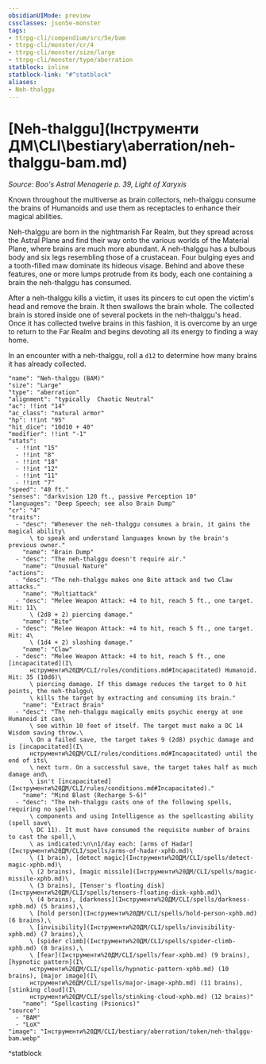 ```yaml
---
obsidianUIMode: preview
cssclasses: json5e-monster
tags:
- ttrpg-cli/compendium/src/5e/bam
- ttrpg-cli/monster/cr/4
- ttrpg-cli/monster/size/large
- ttrpg-cli/monster/type/aberration
statblock: inline
statblock-link: "#^statblock"
aliases:
- Neh-thalggu
---
```

# [Neh-thalggu](Інструменти ДМ\CLI\bestiary\aberration/neh-thalggu-bam.md)
*Source: Boo's Astral Menagerie p. 39, Light of Xaryxis*  

Known throughout the multiverse as brain collectors, neh-thalggu consume the brains of Humanoids and use them as receptacles to enhance their magical abilities.

Neh-thalggu are born in the nightmarish Far Realm, but they spread across the Astral Plane and find their way onto the various worlds of the Material Plane, where brains are much more abundant. A neh-thalggu has a bulbous body and six legs resembling those of a crustacean. Four bulging eyes and a tooth-filled maw dominate its hideous visage. Behind and above these features, one or more lumps protrude from its body, each one containing a brain the neh-thalggu has consumed.

After a neh-thalggu kills a victim, it uses its pincers to cut open the victim's head and remove the brain. It then swallows the brain whole. The collected brain is stored inside one of several pockets in the neh-thalggu's head. Once it has collected twelve brains in this fashion, it is overcome by an urge to return to the Far Realm and begins devoting all its energy to finding a way home.

In an encounter with a neh-thalggu, roll a `d12` to determine how many brains it has already collected.

```statblock
"name": "Neh-thalggu (BAM)"
"size": "Large"
"type": "aberration"
"alignment": "typically  Chaotic Neutral"
"ac": !!int "14"
"ac_class": "natural armor"
"hp": !!int "95"
"hit_dice": "10d10 + 40"
"modifier": !!int "-1"
"stats":
  - !!int "15"
  - !!int "8"
  - !!int "18"
  - !!int "12"
  - !!int "11"
  - !!int "7"
"speed": "40 ft."
"senses": "darkvision 120 ft., passive Perception 10"
"languages": "Deep Speech; see also Brain Dump"
"cr": "4"
"traits":
  - "desc": "Whenever the neh-thalggu consumes a brain, it gains the magical ability\
      \ to speak and understand languages known by the brain's previous owner."
    "name": "Brain Dump"
  - "desc": "The neh-thalggu doesn't require air."
    "name": "Unusual Nature"
"actions":
  - "desc": "The neh-thalggu makes one Bite attack and two Claw attacks."
    "name": "Multiattack"
  - "desc": "Melee Weapon Attack: +4 to hit, reach 5 ft., one target. Hit: 11\
      \ (2d8 + 2) piercing damage."
    "name": "Bite"
  - "desc": "Melee Weapon Attack: +4 to hit, reach 5 ft., one target. Hit: 4\
      \ (1d4 + 2) slashing damage."
    "name": "Claw"
  - "desc": "Melee Weapon Attack: +4 to hit, reach 5 ft., one [incapacitated](І\
      нструменти%20ДМ/CLI/rules/conditions.md#Incapacitated) Humanoid. Hit: 35 (10d6)\
      \ piercing damage. If this damage reduces the target to 0 hit points, the neh-thalggu\
      \ kills the target by extracting and consuming its brain."
    "name": "Extract Brain"
  - "desc": "The neh-thalggu magically emits psychic energy at one Humanoid it can\
      \ see within 10 feet of itself. The target must make a DC 14 Wisdom saving throw.\
      \ On a failed save, the target takes 9 (2d8) psychic damage and is [incapacitated](І\
      нструменти%20ДМ/CLI/rules/conditions.md#Incapacitated) until the end of its\
      \ next turn. On a successful save, the target takes half as much damage and\
      \ isn't [incapacitated](Інструменти%20ДМ/CLI/rules/conditions.md#Incapacitated)."
    "name": "Mind Blast (Recharge 5-6)"
  - "desc": "The neh-thalggu casts one of the following spells, requiring no spell\
      \ components and using Intelligence as the spellcasting ability (spell save\
      \ DC 11). It must have consumed the requisite number of brains to cast the spell,\
      \ as indicated:\n\n1/day each: [arms of Hadar](Інструменти%20ДМ/CLI/spells/arms-of-hadar-xphb.md)\
      \ (1 brain), [detect magic](Інструменти%20ДМ/CLI/spells/detect-magic-xphb.md)\
      \ (2 brains), [magic missile](Інструменти%20ДМ/CLI/spells/magic-missile-xphb.md)\
      \ (3 brains), [Tenser's floating disk](Інструменти%20ДМ/CLI/spells/tensers-floating-disk-xphb.md)\
      \ (4 brains), [darkness](Інструменти%20ДМ/CLI/spells/darkness-xphb.md) (5 brains),\
      \ [hold person](Інструменти%20ДМ/CLI/spells/hold-person-xphb.md) (6 brains),\
      \ [invisibility](Інструменти%20ДМ/CLI/spells/invisibility-xphb.md) (7 brains),\
      \ [spider climb](Інструменти%20ДМ/CLI/spells/spider-climb-xphb.md) (8 brains),\
      \ [fear](Інструменти%20ДМ/CLI/spells/fear-xphb.md) (9 brains), [hypnotic pattern](І\
      нструменти%20ДМ/CLI/spells/hypnotic-pattern-xphb.md) (10 brains), [major image](І\
      нструменти%20ДМ/CLI/spells/major-image-xphb.md) (11 brains), [stinking cloud](І\
      нструменти%20ДМ/CLI/spells/stinking-cloud-xphb.md) (12 brains)"
    "name": "Spellcasting (Psionics)"
"source":
  - "BAM"
  - "LoX"
"image": "Інструменти%20ДМ/CLI/bestiary/aberration/token/neh-thalggu-bam.webp"
```
^statblock